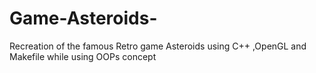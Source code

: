 # Game-Asteroids-
Recreation of the famous Retro game Asteroids using C++ ,OpenGL and Makefile while using OOPs concept 

